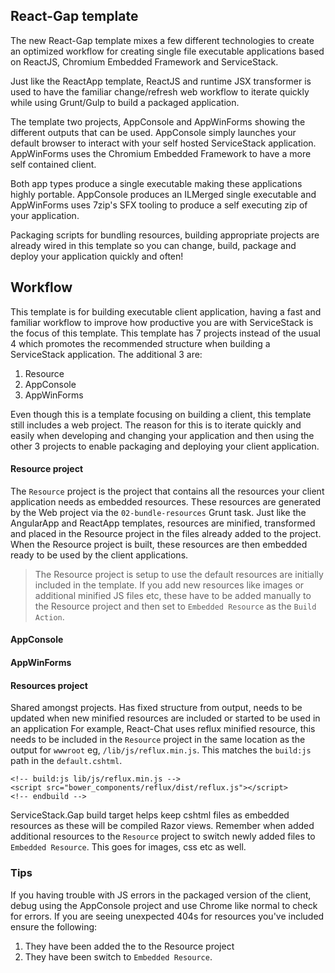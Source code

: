 ## React-Gap template
The new React-Gap template mixes a few different technologies to create an optimized workflow for creating single file executable applications based on ReactJS, Chromium Embedded Framework and ServiceStack. 

Just like the ReactApp template, ReactJS and runtime JSX transformer is used to have the familiar change/refresh web workflow to iterate quickly while using Grunt/Gulp to build a packaged application.

The template two projects, AppConsole and AppWinForms showing the different outputs that can be used. AppConsole simply launches your default browser to interact with your self hosted ServiceStack application. AppWinForms uses the Chromium Embedded Framework to have a more self contained client. 

Both app types produce a single executable making these applications highly portable. AppConsole produces an ILMerged single executable and AppWinForms uses 7zip's SFX tooling to produce a self executing zip of your application. 

Packaging scripts for bundling resources, building appropriate projects are already wired in this template so you can change, build, package and deploy your application quickly and often!

## Workflow

This template is for building executable client application, having a fast and familiar workflow to improve how productive you are with ServiceStack is the focus of this template. This template has 7 projects instead of the usual 4 which promotes the recommended structure when building a ServiceStack application. The additional 3 are:

1. Resource
2. AppConsole
3. AppWinForms

Even though this is a template focusing on building a client, this template still includes a web project. The reason for this is to iterate quickly and easily when developing and changing your application and then using the other 3 projects to enable packaging and deploying your client application.

#### Resource project
The `Resource` project is the project that contains all the resources your client application needs as embedded resources. These resources are generated by the Web project via the `02-bundle-resources` Grunt task. Just like the AngularApp and ReactApp templates, resources are minified, transformed and placed in the Resource project in the files already added to the project. When the Resource project is built, these resources are then embedded ready to be used by the client applications.
> The Resource project is setup to use the default resources are initially included in the template. If you add new resources like images or additional minified JS files etc, these have to be added manually to the Resource project and then set to `Embedded Resource` as the `Build Action`.

#### AppConsole

#### AppWinForms

#### Resources project
Shared amongst projects.
Has fixed structure from output, needs to be updated when new minified resources are included or started to be used in an application
For example, React-Chat uses reflux minified resource, this needs to be included in the `Resource` project in the same location as the output for `wwwroot` eg, `/lib/js/reflux.min.js`. This matches the `build:js` path in the `default.cshtml`.


    <!-- build:js lib/js/reflux.min.js -->
    <script src="bower_components/reflux/dist/reflux.js"></script>
    <!-- endbuild -->

ServiceStack.Gap build target helps keep cshtml files as embedded resources as these will be compiled Razor views. Remember when added additional resources to the `Resource` project to switch newly added files to `Embedded Resource`. This goes for images, css etc as well. 



### Tips
If you having trouble with JS errors in the packaged version of the client, debug using the AppConsole project and use Chrome like normal to check for errors. If you are seeing unexpected 404s for resources you've included ensure the following:

1. They have been added the to the Resource project
2. They have been switch to `Embedded Resource`.

